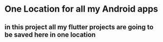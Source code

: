 # One Location for all my Android apps

## in this project all my flutter projects are going to be saved here in one location 
